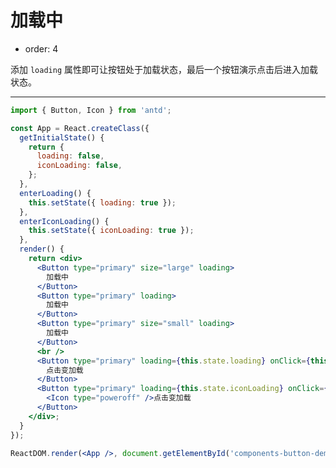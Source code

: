 # 加载中

- order: 4

添加 `loading` 属性即可让按钮处于加载状态，最后一个按钮演示点击后进入加载状态。

---

````jsx
import { Button, Icon } from 'antd';

const App = React.createClass({
  getInitialState() {
    return {
      loading: false,
      iconLoading: false,
    };
  },
  enterLoading() {
    this.setState({ loading: true });
  },
  enterIconLoading() {
    this.setState({ iconLoading: true });
  },
  render() {
    return <div>
      <Button type="primary" size="large" loading>
        加载中
      </Button>
      <Button type="primary" loading>
        加载中
      </Button>
      <Button type="primary" size="small" loading>
        加载中
      </Button>
      <br />
      <Button type="primary" loading={this.state.loading} onClick={this.enterLoading}>
        点击变加载
      </Button>
      <Button type="primary" loading={this.state.iconLoading} onClick={this.enterIconLoading}>
        <Icon type="poweroff" />点击变加载
      </Button>
    </div>;
  }
});

ReactDOM.render(<App />, document.getElementById('components-button-demo-loading'));
````

<style>
#components-button-demo-loading .ant-btn {
  margin-right: 8px;
  margin-bottom: 12px;
}
</style>
